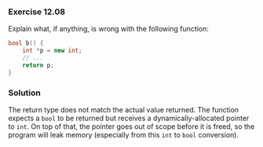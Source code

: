 ### Exercise 12.08

Explain what, if anything, is wrong with the following function:

```cpp
bool b() {
    int *p = new int;
    // ...
    return p;
}
```

### Solution

The return type does not match the actual value returned. The function expects a
`bool` to be returned but receives a dynamically-allocated pointer to `int`. On
top of that, the pointer goes out of scope before it is freed, so the program
will leak memory (especially from this `int` to `bool` conversion).
